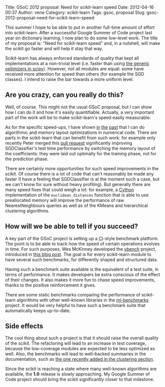 Title: GSoC 2012 proposal: Need for scikit-learn speed
Date: 2012-04-16 00:37
Author: vene
Category: scikit-learn
Tags: gsoc, proposal
Slug: gsoc-2012-proposal-need-for-scikit-learn-speed

This summer I hope to be able to put in another full-time amount of
effort into scikit-learn. After a successful Google Summer of Code
project last year on dictionary learning, I now plan to do some
low-level work. The title of my proposal is: "Need for scikit-learn
speed" and, in a nutshell, will make the scikit go faster and will help
it stay that way.

Scikit-learn has always enforced standards of quality that kept all
implementations at a non-trivial level (i.e. faster than using [the
generic optimizers in scipy][]). However, not all modules are equal:
some have received more attention for speed than others (for example the
SGD classes). I intend to raise the bar towards a more uniform level.

Are you crazy, can you really do this?
--------------------------------------

Well, of course. This might not the usual GSoC proposal, but I can show
how I can do it and how it's easily quantifiable. Actually, a very
important part of the work will be to make scikit-learn's speed easily
measurable.

As for the specific speed-ups, I have shown [in][] [the][] [past][] that
I can do algorithmic and memory layout optimizations in numerical code.
There are parts in the scikit-learn that can benefit from such work: for
example only recently Peter merged this [pull request][] significantly
improving SGDClassifier's test time performance by switching the memory
layout of the coefficients: they were laid out optimally for the
training phase, not for the prediction phase.

There are certainly more opportunities for such speed improvements in
the scikit. Of course there is a lot of code that can't reasonably be
made any faster (I have a feeling that SGDClassifier is at the moment
such a case, but we can't know for sure without heavy profiling). But
generally there are many speed fixes that could weigh a lot: for
example, a [Cython][] implementation of the `euclidean_distances`
function that is able to use preallocated memory will improve the
performance of raw NearestNeighbours queries as well as of the KMeans
and hierarchical clustering algorithms.

How will we be able to tell if you succeed?
-------------------------------------------

A key part of the GSoC project is setting up a
<abbr title="Continuous Integration">CI</abbr>-style benchmark platform.
The point is to be able to track how the speed of certain operations
evolves in time. For such purposes, Wes McKinney developed the
[vbench][] project, introduced in [this blog post][]. The goal is for
every scikit-learn module to have several such benchmarks, for
differently shaped and structured data.

Having such a benchmark suite available is the equivalent of a test
suite, in terms of performance. It makes developers be extra conscious
of the effect of their changes. It also makes it more fun to chase speed
improvements, thanks to the positive reinforcement it gives.

There are some static benchmarks comparing the performance of
scikit-learn algorithms with other well-known libraries in the
[ml-benchmarks][] project. It would be very helpful to have such a
benchmark suite that automatically keeps up-to-date.

Side effects
------------

The cool thing about such a project is that it should raise the overall
quality of the scikit. The refactoring will lead to an increase in test
coverage, because the low-coverage modules are expected to be less
optimized as well. Also, the benchmarks will lead to well-backed
summaries in the documentation, such as [the one recently added in the
clustering section][].

Since the scikit is reaching a state where many well-known algorithms
are available, the **1.0** release is slowly approaching. My Google
Summer of Code project should bring the scikit significantly closer to
that milestone.

  [the generic optimizers in scipy]: http://docs.scipy.org/doc/scipy/reference/optimize.html
  [in]: http://localhost:8001/2011/08/07/optimizing-orthogonal-matching-pursuit-code-in-numpy-part-1/
    "Optimizing Orthogonal Matching Pursuit code in Numpy, part 1"
  [the]: http://localhost:8001/2011/08/11/optimizing-orthogonal-matching-pursuit-code-in-numpy-part-2/
    "Optimizing Orthogonal Matching Pursuit code in Numpy, part 2"
  [past]: http://localhost:8001/2011/11/18/the-nasty-bug-crawling-in-my-orthogonal-matching-pursuit-code/
    "The nasty bug crawling in my Orthogonal Matching Pursuit code"
  [pull request]: https://github.com/scikit-learn/scikit-learn/pull/545
  [Cython]: http://cython.org/
  [vbench]: https://github.com/pydata/vbench
  [this blog post]: http://wesmckinney.com/blog/?p=373
  [ml-benchmarks]: http://scikit-learn.sourceforge.net/ml-benchmarks/
  [the one recently added in the clustering section]: http://scikit-learn.org/dev/modules/clustering.html#overview-of-clustering-methods

